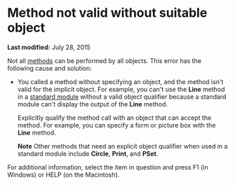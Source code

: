 
# Method not valid without suitable object

 **Last modified:** July 28, 2015

Not all  [methods](b8bdf64f-5920-1ae9-16d0-b26d09524a30.md) can be performed by all objects. This error has the following cause and solution:




- You called a method without specifying an object, and the method isn't valid for the implicit object. For example, you can't use the  **Line** method in a [standard module](b8bdf64f-5920-1ae9-16d0-b26d09524a30.md) without a valid object qualifier because a standard module can't display the output of the **Line** method.
    
    Explicitly qualify the method call with an object that can accept the method. For example, you can specify a form or picture box with the  **Line** method.
    
     **Note**  Other methods that need an explicit object qualifier when used in a standard module include  **Circle**,  **Print**, and  **PSet**.

For additional information, select the item in question and press F1 (in Windows) or HELP (on the Macintosh).
